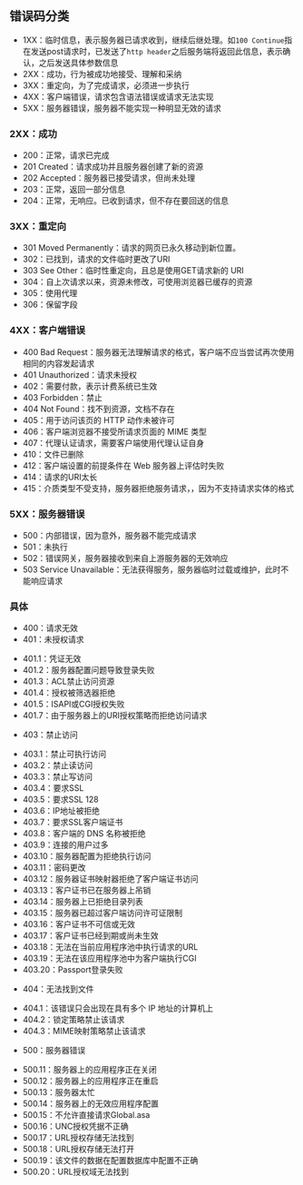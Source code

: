 ## 错误码分类

- 1XX：临时信息，表示服务器已请求收到，继续后继处理。如`100 Continue`指在发送post请求时，已发送了`http header`之后服务端将返回此信息，表示确认，之后发送具体参数信息
- 2XX：成功，行为被成功地接受、理解和采纳
- 3XX：重定向，为了完成请求，必须进一步执行
- 4XX：客户端错误，请求包含语法错误或请求无法实现
- 5XX：服务器错误，服务器不能实现一种明显无效的请求

### 2XX：成功

- 200：正常，请求已完成
- 201 Created：请求成功并且服务器创建了新的资源
- 202 Accepted：服务器已接受请求，但尚未处理
- 203：正常，返回一部分信息
- 204：正常，无响应。已收到请求，但不存在要回送的信息

### 3XX：重定向

- 301 Moved Permanently：请求的网页已永久移动到新位置。
- 302：已找到，请求的文件临时更改了URI
- 303 See Other：临时性重定向，且总是使用GET请求新的 URI
- 304：自上次请求以来，资源未修改，可使用浏览器已缓存的资源
- 305：使用代理
- 306：保留字段

### 4XX：客户端错误

- 400 Bad Request：服务器无法理解请求的格式，客户端不应当尝试再次使用相同的内容发起请求
- 401 Unauthorized：请求未授权
- 402：需要付款，表示计费系统已生效
- 403 Forbidden：禁止
- 404 Not Found：找不到资源，文档不存在
- 405：用于访问该页的 HTTP 动作未被许可
- 406：客户端浏览器不接受所请求页面的 MIME 类型
- 407：代理认证请求，需要客户端使用代理认证自身
- 410：文件已删除
- 412：客户端设置的前提条件在 Web 服务器上评估时失败
- 414：请求的URI太长
- 415：介质类型不受支持，服务器拒绝服务请求，，因为不支持请求实体的格式

### 5XX：服务器错误

- 500：内部错误，因为意外，服务器不能完成请求
- 501：未执行
- 502：错误网关，服务器接收到来自上游服务器的无效响应
- 503 Service Unavailable：无法获得服务，服务器临时过载或维护，此时不能响应请求

### 具体

- 400：请求无效
- 401：未授权请求
 + 401.1：凭证无效
 + 401.2：服务器配置问题导致登录失败
 + 401.3：ACL禁止访问资源
 + 401.4：授权被筛选器拒绝
 + 401.5：ISAPI或CGI授权失败
 + 401.7：由于服务器上的URI授权策略而拒绝访问请求
- 403：禁止访问
 + 403.1：禁止可执行访问
 + 403.2：禁止读访问
 + 403.3：禁止写访问
 + 403.4：要求SSL
 + 403.5：要求SSL 128
 + 403.6：IP地址被拒绝
 + 403.7：要求SSL客户端证书
 + 403.8：客户端的 DNS 名称被拒绝
 + 403.9：连接的用户过多
 + 403.10：服务器配置为拒绝执行访问
 + 403.11：密码更改
 + 403.12：服务器证书映射器拒绝了客户端证书访问
 + 403.13：客户证书已在服务器上吊销
 + 403.14：服务器上已拒绝目录列表
 + 403.15：服务器已超过客户端访问许可证限制
 + 403.16：客户证书不可信或无效
 + 403.17：客户证书已经到期或尚未生效
 + 403.18：无法在当前应用程序池中执行请求的URL
 + 403.19：无法在该应用程序池中为客户端执行CGI
 + 403.20：Passport登录失败
- 404：无法找到文件
 + 404.1：该错误只会出现在具有多个 IP 地址的计算机上
 + 404.2：锁定策略禁止该请求
 + 404.3：MIME映射策略禁止该请求
- 500：服务器错误
 + 500.11：服务器上的应用程序正在关闭
 + 500.12：服务器上的应用程序正在重启
 + 500.13：服务器太忙
 + 500.14：服务器上的无效应用程序配置
 + 500.15：不允许直接请求Global.asa
 + 500.16：UNC授权凭据不正确
 + 500.17：URL授权存储无法找到
 + 500.18：URL授权存储无法打开
 + 500.19：该文件的数据在配置数据库中配置不正确
 + 500.20：URL授权域无法找到